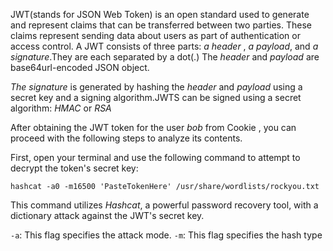 JWT(stands for JSON Web Token) is an open standard used to generate and represent claims that can be transferred between two parties. These claims represent sending data about users as part of authentication or access control. A JWT consists of three parts: _a header_ , _a payload_, and _a signature_.They are each separated by a dot(.)
The _header_ and _payload_ are base64url-encoded JSON object.

_The signature_ is generated by hashing the _header_ and _payload_ using a secret key and a signing algorithm.JWTS can be signed using a secret algorithm: _HMAC_ or _RSA_

After obtaining the JWT token for the user _bob_ from Cookie , you can proceed with the following steps to analyze its contents.

First, open your terminal and use the following command to attempt to decrypt the token's secret key:

`hashcat -a0 -m16500 'PasteTokenHere' /usr/share/wordlists/rockyou.txt`

This command utilizes _Hashcat_, a powerful password recovery tool, with a dictionary attack against the JWT's secret key.

`-a`: This flag specifies the attack mode.
`-m`: This flag specifies the hash type
